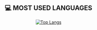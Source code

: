 <div align=center>

<div align=center><h2>💻 MOST USED LANGUAGES</h2></div>
  
[![Top Langs](https://github-readme-stats.vercel.app/api/top-langs/?username=ict-deploy&layout=compact)](https://github.com/anuraghazra/github-readme-stats)  

</div>
